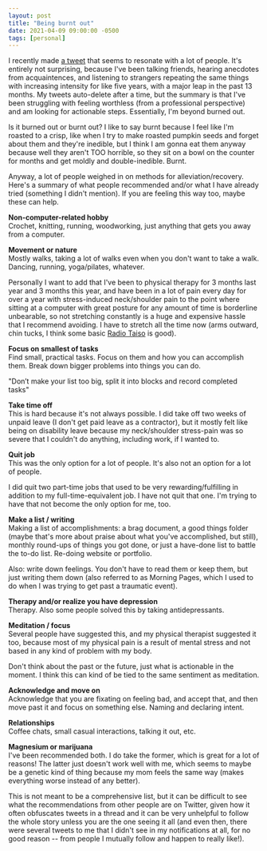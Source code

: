 ```yaml
---
layout: post
title: "Being burnt out"
date: 2021-04-09 09:00:00 -0500
tags: [personal]
---
```


I recently made [a tweet](https://twitter.com/ablwr/status/1379972342437253129) that seems to resonate with a lot of people. It's entirely not surprising, because I've been talking friends, hearing anecdotes from acquaintences, and listening to strangers repeating the same things with increasing intensity for like five years, with a major leap in the past 13 months. My tweets auto-delete after a time, but the summary is that I've been struggling with feeling worthless (from a professional perspective) and am looking for actionable steps. Essentially, I'm beyond burned out.

Is it burned out or burnt out? I like to say burnt because I feel like I'm roasted to a crisp, like when I try to make roasted pumpkin seeds and forget about them and they're inedible, but I think I am gonna eat them anyway because well they aren't TOO horrible, so they sit on a bowl on the counter for months and get moldly and double-inedible. Burnt.

Anyway, a lot of people weighed in on methods for alleviation/recovery. Here's a summary of what people recommended and/or what I have already tried (something I didn't mention). If you are feeling this way too, maybe these can help.

**Non-computer-related hobby**  
Crochet, knitting, running, woodworking, just anything that gets you away from a computer.

**Movement or nature**  
Mostly walks, taking a lot of walks even when you don't want to take a walk. Dancing, running, yoga/pilates, whatever.

Personally I want to add that I've been to physical therapy for 3 months last year and 3 months this year, and have been in a lot of pain every day for over a year with stress-induced neck/shoulder pain to the point where sitting at a computer with great posture for any amount of time is borderline unbearable, so not stretching constantly is a huge and expensive hassle that I recommend avoiding. I have to stretch all the time now (arms outward, chin tucks, I think some basic [Radio Taiso](https://www.youtube.com/watch?v=XrEH5JLljDI) is good).

**Focus on smallest of tasks**  
Find small, practical tasks. Focus on them and how you can accomplish them. Break down bigger problems into things you can do. 

"Don’t make your list too big, split it into blocks and record completed tasks"

**Take time off**  
This is hard because it's not always possible. I did take off two weeks of unpaid leave (I don't get paid leave as a contractor), but it mostly felt like being on disability leave because my neck/shoulder stress-pain was so severe that I couldn't do anything, including work, if I wanted to.

**Quit job**  
This was the only option for a lot of people. It's also not an option for a lot of people.

I did quit two part-time jobs that used to be very rewarding/fulfilling in addition to my full-time-equivalent job. I have not quit that one. I'm trying to have that not become the only option for me, too.

**Make a list / writing**  
Making a list of accomplishments: a brag document, a good things folder (maybe that's more about praise about what you've accomplished, but still), monthly round-ups of things you got done, or just a have-done list to battle the to-do list. Re-doing website or portfolio.

Also: write down feelings. You don't have to read them or keep them, but just writing them down (also referred to as Morning Pages, which I used to do when I was trying to get past a traumatic event).

**Therapy and/or realize you have depression**  
Therapy. Also some people solved this by taking antidepressants.

**Meditation / focus**  
Several people have suggested this, and my physical therapist suggested it too, because most of my physical pain is a result of mental stress and not based in any kind of problem with my body.

Don't think about the past or the future, just what is actionable in the moment. I think this can kind of be tied to the same sentiment as meditation.

**Acknowledge and move on**  
Acknowledge that you are fixating on feeling bad, and accept that, and then move past it and focus on something else. Naming and declaring intent.

**Relationships**  
Coffee chats, small casual interactions, talking it out, etc.

**Magnesium or marijuana**  
I've been recommended both. I do take the former, which is great for a lot of reasons! The latter just doesn't work well with me, which seems to maybe be a genetic kind of thing because my mom feels the same way (makes everything worse instead of any better).


This is not meant to be a comprehensive list, but it can be difficult to see what the recommendations from other people are on Twitter, given how it often obfuscates tweets in a thread and it can be very unhelpful to follow the whole story unless you are the one seeing it all (and even then, there were several tweets to me that I didn't see in my notifications at all, for no good reason -- from people I mutually follow and happen to really like!).